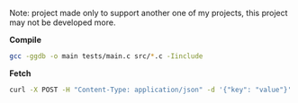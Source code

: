 Note: project made only to support another one of my projects, this project may not be developed more.


**Compile**
```bash
gcc -ggdb -o main tests/main.c src/*.c -Iinclude
```

**Fetch**
```bash
curl -X POST -H "Content-Type: application/json" -d '{"key": "value"}' localhost:8080
```
